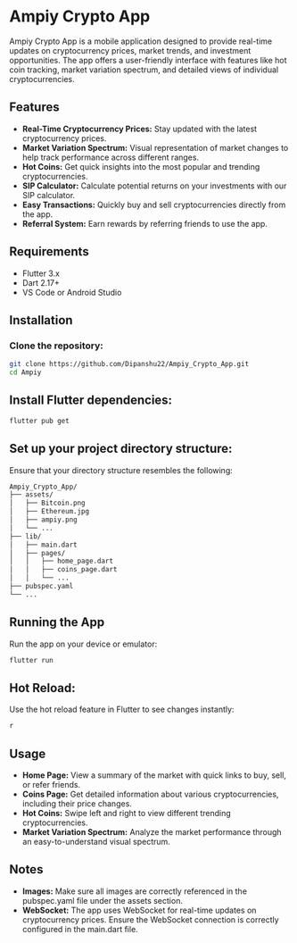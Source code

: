 # Ampiy Crypto App

Ampiy Crypto App is a mobile application designed to provide real-time updates on cryptocurrency prices, market trends, and investment opportunities. The app offers a user-friendly interface with features like hot coin tracking, market variation spectrum, and detailed views of individual cryptocurrencies.

## Features

- **Real-Time Cryptocurrency Prices:** Stay updated with the latest cryptocurrency prices.
- **Market Variation Spectrum:** Visual representation of market changes to help track performance across different ranges.
- **Hot Coins:** Get quick insights into the most popular and trending cryptocurrencies.
- **SIP Calculator:** Calculate potential returns on your investments with our SIP calculator.
- **Easy Transactions:** Quickly buy and sell cryptocurrencies directly from the app.
- **Referral System:** Earn rewards by referring friends to use the app.

## Requirements

- Flutter 3.x
- Dart 2.17+
- VS Code or Android Studio

## Installation

### Clone the repository:

```bash
git clone https://github.com/Dipanshu22/Ampiy_Crypto_App.git
cd Ampiy
```

## Install Flutter dependencies:
```bash
flutter pub get
```

## Set up your project directory structure:
Ensure that your directory structure resembles the following:
```bash
Ampiy_Crypto_App/
├── assets/
│   ├── Bitcoin.png
│   ├── Ethereum.jpg
│   ├── ampiy.png
│   └── ...
├── lib/
│   ├── main.dart
│   ├── pages/
│   │   ├── home_page.dart
│   │   ├── coins_page.dart
│   │   └── ...
├── pubspec.yaml
└── ...
```

## Running the App
Run the app on your device or emulator:
```bash
flutter run
```

## Hot Reload:
Use the hot reload feature in Flutter to see changes instantly:
```bash
r
```

## Usage

- **Home Page:** View a summary of the market with quick links to buy, sell, or refer friends.
- **Coins Page:** Get detailed information about various cryptocurrencies, including their price changes.
- **Hot Coins:** Swipe left and right to view different trending cryptocurrencies.
- **Market Variation Spectrum:** Analyze the market performance through an easy-to-understand visual spectrum.


## Notes

- **Images:** Make sure all images are correctly referenced in the pubspec.yaml file under the assets section.
- **WebSocket:** The app uses WebSocket for real-time updates on cryptocurrency prices. Ensure the WebSocket connection is correctly configured in the main.dart file.
